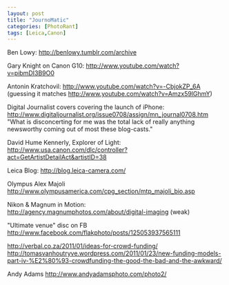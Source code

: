 ```yaml
---
layout: post
title: "JournoMatic"
categories: [PhotoRant]
tags: [Leica,Canon]
---
```

Ben Lowy: http://benlowy.tumblr.com/archive

Gary Knight on Canon G10: http://www.youtube.com/watch?v=pibmDI3B9O0

Antonin Kratchovil: http://www.youtube.com/watch?v=-CbjokZP_6A (guessing it matches http://www.youtube.com/watch?v=Amzx59lGhmY)

Digital Journalist covers covering the launch of iPhone: http://www.digitaljournalist.org/issue0708/assign/mn_journal0708.htm "What is disconcerting for me was the total lack of really anything newsworthy coming out of most these blog-casts."

David Hume Kennerly, Explorer of Light: http://www.usa.canon.com/dlc/controller?act=GetArtistDetailAct&artistID=38

Leica Blog: http://blog.leica-camera.com/

Olympus Alex Majoli http://www.olympusamerica.com/cpg_section/mtp_majoli_bio.asp

Nikon & Magnum in Motion: http://agency.magnumphotos.com/about/digital-imaging (weak)

"Ultimate venue" disc on FB http://www.facebook.com/flakphoto/posts/125053937565111

http://verbal.co.za/2011/01/ideas-for-crowd-funding/
http://tomasvanhoutryve.wordpress.com/2011/01/23/new-funding-models-part-iv-%E2%80%93-crowdfunding-the-good-the-bad-and-the-awkward/

Andy Adams http://www.andyadamsphoto.com/photo2/


